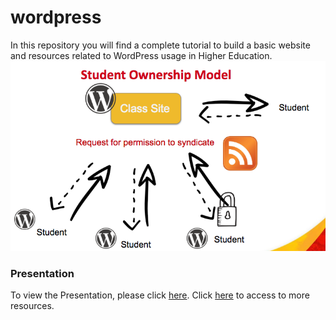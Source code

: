 # wordpress
In this repository you will find a complete tutorial to build a basic website and resources related to WordPress usage in Higher Education.
![slide0](https://github.com/perissinotti/wordpress/blob/master/model3.png)

### Presentation
To view the Presentation, please click [here](https://docs.google.com/presentation/d/1DY-qOh7KzuPpPixHL1ivRrSiCz9zu240qwwPBH7RhL8/edit#slide=id.p1).
Click [here](http://periteach.ucalgaryblogs.ca/) to access to more resources.
